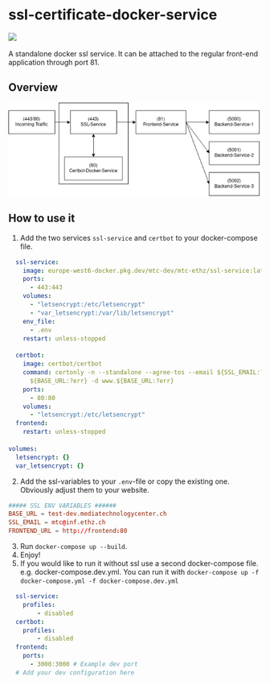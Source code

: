 # ssl-certificate-docker-service

<img src="https://img.shields.io/static/v1?label=status&message=in-review&color=orange">

A standalone docker ssl service. It can be attached to the regular front-end application through port 81.

## Overview
<img src="example-frontend/SSL-Service-Overview.png" width="500" alt="ssl-overview">

## How to use it

1. Add the two services `ssl-service` and `certbot` to your docker-compose file.

```yaml
  ssl-service:
    image: europe-west6-docker.pkg.dev/mtc-dev/mtc-ethz/ssl-service:latest
    ports:
      - 443:443
    volumes:
      - "letsencrypt:/etc/letsencrypt"
      - "var_letsencrypt:/var/lib/letsencrypt"
    env_file:
      - .env
    restart: unless-stopped

  certbot:
    image: certbot/certbot
    command: certonly -n --standalone --agree-tos --email ${SSL_EMAIL:?err} -d
      ${BASE_URL:?err} -d www.${BASE_URL:?err}
    ports:
      - 80:80
    volumes:
      - "letsencrypt:/etc/letsencrypt"
  frontend:
    restart: unless-stopped

volumes:
  letsencrypt: {}
  var_letsencrypt: {}
```

2. Add the ssl-variables to your `.env`-file or copy the existing one. Obviously adjust them to your website.
```conf
##### SSL ENV VARIABLES ###### 
BASE_URL = test-dev.mediatechnologycenter.ch
SSL_EMAIL = mtc@inf.ethz.ch
FRONTEND_URL = http://frontend:80
```
3. Run `docker-compose up --build`.
4. Enjoy!
5. If you would like to run it without ssl use a second docker-compose file. e.g. docker-compose.dev.yml.
   You can run it with `docker-compose up -f docker-compose.yml -f docker-compose.dev.yml`
```yml
  ssl-service:
    profiles:
        - disabled
  certbot:
    profiles:
        - disabled
  frontend:
    ports:
      - 3000:3000 # Example dev port
  # Add your dev configuration here
```

